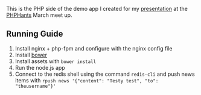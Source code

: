 This is the PHP side of the demo app I created for my [presentation](http://www.slideshare.net/leeboynton/integrating-nodejs-with-php-march-2013-1) at the [PHPHants](http://www.phphants.co.uk/) March meet up.

Running Guide
---

1. Install nginx + php-fpm and configure with the nginx config file
2. Install [bower](http://twitter.github.com/bower/)
3. Install assets with `bower install`
4. Run the node.js app
5. Connect to the redis shell using the command `redis-cli` and push news items with `rpush news '{"content": "Testy test", "to": "theusername"}'`
